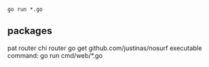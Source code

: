 ```
go run *.go
```

## packages

pat router
chi router
go get github.com/justinas/nosurf
executable command: go run cmd/web/\*.go
